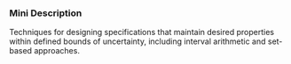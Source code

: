 ### Mini Description

Techniques for designing specifications that maintain desired properties within defined bounds of uncertainty, including interval arithmetic and set-based approaches.
